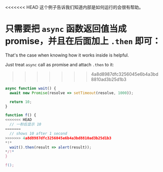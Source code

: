 
<<<<<<< HEAD
这个例子告诉我们知道内部是如何运行的会很有帮助。

只需要把 `async` 函数返回值当成 promise，并且在后面加上 `.then` 即可：
=======
That's the case when knowing how it works inside is helpful.

Just treat `async` call as promise and attach `.then` to it:
>>>>>>> 4a8d8987dfc3256045e6b4a3bd8810ad3b25d1b3
```js run
async function wait() {
  await new Promise(resolve => setTimeout(resolve, 1000));

  return 10;
}

function f() {
<<<<<<< HEAD
  // 一秒后显示 10
=======
  // shows 10 after 1 second
>>>>>>> 4a8d8987dfc3256045e6b4a3bd8810ad3b25d1b3
*!*
  wait().then(result => alert(result));
*/!*
}

f();
```
